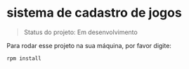 # sistema de cadastro de jogos

> Status do projeto: Em desenvolvimento

Para rodar esse projeto na sua máquina, por favor digite:

```
rpm install
```

